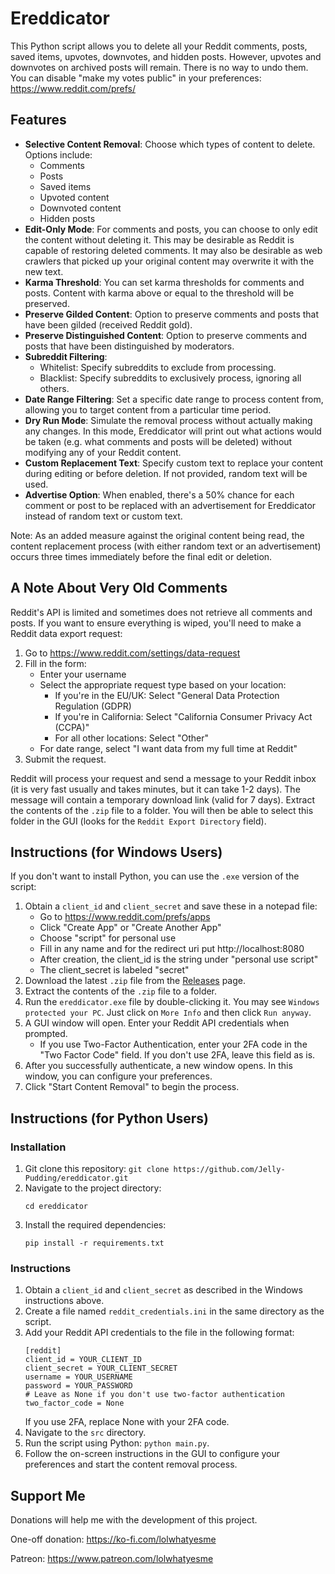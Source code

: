 # Ereddicator

This Python script allows you to delete all your Reddit comments, posts, saved items, upvotes, downvotes, and hidden posts. However, upvotes and downvotes on archived posts will remain. There is no way to undo them. You can disable "make my votes public" in your preferences: https://www.reddit.com/prefs/

## Features

- **Selective Content Removal**: Choose which types of content to delete. Options include:
  - Comments
  - Posts
  - Saved items
  - Upvoted content
  - Downvoted content
  - Hidden posts
- **Edit-Only Mode**: For comments and posts, you can choose to only edit the content without deleting it. This may be desirable as Reddit is capable of restoring deleted comments. It may also be desirable as web crawlers that picked up your original content may overwrite it with the new text.
- **Karma Threshold**: You can set karma thresholds for comments and posts. Content with karma above or equal to the threshold will be preserved.
- **Preserve Gilded Content**: Option to preserve comments and posts that have been gilded (received Reddit gold).
- **Preserve Distinguished Content**: Option to preserve comments and posts that have been distinguished by moderators.
- **Subreddit Filtering**:
  - Whitelist: Specify subreddits to exclude from processing.
  - Blacklist: Specify subreddits to exclusively process, ignoring all others.
- **Date Range Filtering**: Set a specific date range to process content from, allowing you to target content from a particular time period.
- **Dry Run Mode**: Simulate the removal process without actually making any changes. In this mode, Ereddicator will print out what actions would be taken (e.g. what comments and posts will be deleted) without modifying any of your Reddit content.
- **Custom Replacement Text**: Specify custom text to replace your content during editing or before deletion. If not provided, random text will be used.
- **Advertise Option**: When enabled, there's a 50% chance for each comment or post to be replaced with an advertisement for Ereddicator instead of random text or custom text.

Note: As an added measure against the original content being read, the content replacement process (with either random text or an advertisement) occurs three times immediately before the final edit or deletion.

## A Note About Very Old Comments
Reddit's API is limited and sometimes does not retrieve all comments and posts. If you want to ensure everything is wiped, you'll need to make a Reddit data export request:

1. Go to https://www.reddit.com/settings/data-request
2. Fill in the form:
   * Enter your username
   * Select the appropriate request type based on your location:
      * If you're in the EU/UK: Select "General Data Protection Regulation (GDPR)
      * If you're in California: Select "California Consumer Privacy Act (CCPA)"
      * For all other locations: Select "Other"
   * For date range, select "I want data from my full time at Reddit"
3. Submit the request.

Reddit will process your request and send a message to your Reddit inbox (it is very fast usually and takes minutes, but it can take 1-2 days). The message will contain a temporary download link (valid for 7 days). Extract the contents of the `.zip` file to a folder. You will then be able to select this folder in the GUI (looks for the `Reddit Export Directory` field).

## Instructions (for Windows Users)

If you don't want to install Python, you can use the `.exe` version of the script:

1. Obtain a `client_id` and `client_secret` and save these in a notepad file:
   - Go to https://www.reddit.com/prefs/apps
   - Click "Create App" or "Create Another App"
   - Choose "script" for personal use
   - Fill in any name and for the redirect uri put http://localhost:8080
   - After creation, the client_id is the string under "personal use script"
   - The client_secret is labeled "secret"
2. Download the latest `.zip` file from the [Releases](https://github.com/Jelly-Pudding/ereddicator/releases/) page.
3. Extract the contents of the `.zip` file to a folder.
4. Run the `ereddicator.exe` file by double-clicking it. You may see `Windows protected your PC`. Just click on `More Info` and then click `Run anyway`. 
5. A GUI window will open. Enter your Reddit API credentials when prompted.
   * If you use Two-Factor Authentication, enter your 2FA code in the "Two Factor Code" field. If you don't use 2FA, leave this field as is.
6. After you successfully authenticate, a new window opens. In this window, you can configure your preferences.
7. Click "Start Content Removal" to begin the process.

## Instructions (for Python Users)

### Installation

1. Git clone this repository: `git clone https://github.com/Jelly-Pudding/ereddicator.git`
2. Navigate to the project directory:
   ```
   cd ereddicator
   ```
3. Install the required dependencies:
   ```
   pip install -r requirements.txt
   ```

### Instructions

1. Obtain a `client_id` and `client_secret` as described in the Windows instructions above.
2. Create a file named `reddit_credentials.ini` in the same directory as the script.
3. Add your Reddit API credentials to the file in the following format:
   ```
   [reddit]
   client_id = YOUR_CLIENT_ID
   client_secret = YOUR_CLIENT_SECRET
   username = YOUR_USERNAME
   password = YOUR_PASSWORD
   # Leave as None if you don't use two-factor authentication
   two_factor_code = None
   ```
   If you use 2FA, replace None with your 2FA code.
4. Navigate to the `src` directory.
5. Run the script using Python: `python main.py`.
6. Follow the on-screen instructions in the GUI to configure your preferences and start the content removal process.

## Support Me
Donations will help me with the development of this project.

One-off donation: https://ko-fi.com/lolwhatyesme

Patreon: https://www.patreon.com/lolwhatyesme
